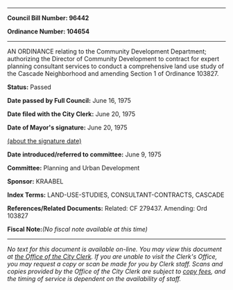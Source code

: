 

********

**Council Bill Number: 96442**
   
**Ordinance Number: 104654**
********

 AN ORDINANCE relating to the Community Development Department; authorizing the Director of Community Development to contract for expert planning consultant services to conduct a comprehensive land use study of the Cascade Neighborhood and amending Section 1 of Ordinance 103827.

**Status:** Passed
   
**Date passed by Full Council:** June 16, 1975
   
**Date filed with the City Clerk:** June 20, 1975
   
**Date of Mayor's signature:** June 20, 1975
   
[(about the signature date)](/~public/approvaldate.htm)
   
   
   
**Date introduced/referred to committee:** June 9, 1975
   
**Committee:** Planning and Urban Development
   
**Sponsor:** KRAABEL
   
   
**Index Terms:** LAND-USE-STUDIES, CONSULTANT-CONTRACTS, CASCADE

**References/Related Documents:** Related: CF 279437. Amending: Ord 103827

**Fiscal Note:**_(No fiscal note available at this time)_
********

_No text for this document is available on-line. You may view this document at [the Office of the City Clerk](http://www.seattle.gov/leg/clerk/contactUs.htm). If you are unable to visit the Clerk's Office, you may request a copy or scan be made for you by Clerk staff. Scans and copies provided by the Office of the City Clerk are subject to [copy fees](http://clerk.seattle.gov/~public/clerkfees.htm), and the timing of service is dependent on the availability of staff._

